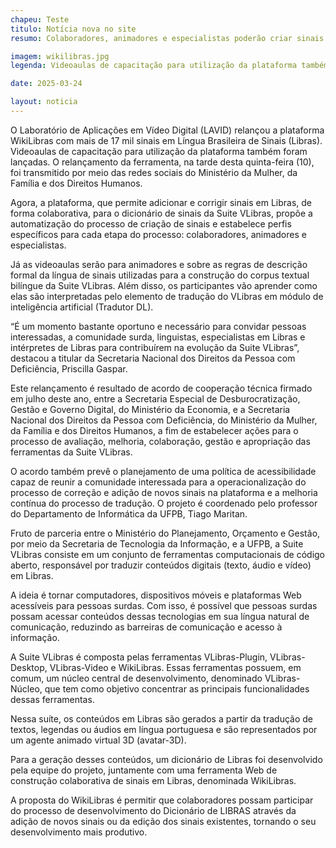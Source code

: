 ```yaml
---
chapeu: Teste
titulo: Notícia nova no site
resumo: Colaboradores, animadores e especialistas poderão criar sinais de modo automatizado.

imagem: wikilibras.jpg
legenda: Videoaulas de capacitação para utilização da plataforma também foram lançadas.

date: 2025-03-24

layout: noticia
---
```


O Laboratório de Aplicações em Vídeo Digital (LAVID) relançou a plataforma WikiLibras com mais de 17 mil sinais em Língua Brasileira de Sinais (Libras). Videoaulas de capacitação para utilização da plataforma também foram lançadas. O relançamento da ferramenta, na tarde desta quinta-feira (10), foi transmitido por meio das redes sociais do Ministério da Mulher, da Família e dos Direitos Humanos.

Agora, a plataforma, que permite adicionar e corrigir sinais em Libras, de forma colaborativa, para o dicionário de sinais da Suite VLibras, propõe a automatização do processo de criação de sinais e estabelece perfis específicos para cada etapa do processo: colaboradores, animadores e especialistas.

Já as videoaulas serão para animadores e sobre as regras de descrição formal da língua de sinais utilizadas para a construção do corpus textual bilíngue da Suite VLibras. Além disso, os participantes vão aprender como elas são interpretadas pelo elemento de tradução do VLibras em módulo de inteligência artificial (Tradutor DL).

“É um momento bastante oportuno e necessário para convidar pessoas interessadas, a comunidade surda, linguistas, especialistas em Libras e intérpretes de Libras para contribuírem na evolução da Suite VLibras”, destacou a titular da Secretaria Nacional dos Direitos da Pessoa com Deficiência, Priscilla Gaspar.

Este relançamento é resultado de acordo de cooperação técnica firmado em julho deste ano, entre a Secretaria Especial de Desburocratização, Gestão e Governo Digital, do Ministério da Economia, e a Secretaria Nacional dos Direitos da Pessoa com Deficiência, do Ministério da Mulher, da Família e dos Direitos Humanos, a fim de estabelecer ações para o processo de avaliação, melhoria, colaboração, gestão e apropriação das ferramentas da Suite VLibras.

O acordo também prevê o planejamento de uma política de acessibilidade capaz de reunir a comunidade interessada para a operacionalização do processo de correção e adição de novos sinais na plataforma e a melhoria contínua do processo de tradução. O projeto é coordenado pelo professor do Departamento de Informática da UFPB, Tiago Maritan.

Fruto de parceria entre o Ministério do Planejamento, Orçamento e Gestão, por meio da Secretaria de Tecnologia da Informação, e a UFPB, a Suite VLibras consiste em um conjunto de ferramentas computacionais de código aberto, responsável por traduzir conteúdos digitais (texto, áudio e vídeo) em Libras.

A ideia é tornar computadores, dispositivos móveis e plataformas Web acessíveis para pessoas surdas. Com isso, é possível que pessoas surdas possam acessar conteúdos dessas tecnologias em sua língua natural de comunicação, reduzindo as barreiras de comunicação e acesso à informação.

A Suite VLibras é composta pelas ferramentas VLibras-Plugin, VLibras-Desktop, VLibras-Video e WikiLibras. Essas ferramentas possuem, em comum, um núcleo central de desenvolvimento, denominado VLibras-Núcleo, que tem como objetivo concentrar as principais funcionalidades dessas ferramentas.

Nessa suíte, os conteúdos em Libras são gerados a partir da tradução de textos, legendas ou áudios em língua portuguesa e são representados por um agente animado virtual 3D (avatar-3D).

Para a geração desses conteúdos, um dicionário de Libras foi desenvolvido pela equipe do projeto, juntamente com uma ferramenta Web de construção colaborativa de sinais em Libras, denominada WikiLibras.

A proposta do WikiLibras é permitir que colaboradores possam participar do processo de desenvolvimento do Dicionário de LIBRAS através da adição de novos sinais ou da edição dos sinais existentes, tornando o seu desenvolvimento mais produtivo.